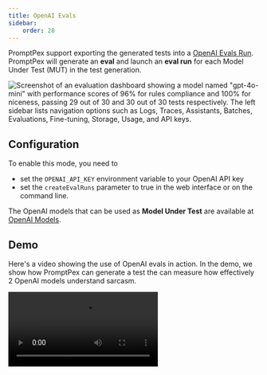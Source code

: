 ```yaml
---
title: OpenAI Evals
sidebar:
    order: 28
---
```


PromptPex support exporting the generated tests into a [OpenAI Evals Run](https://platform.openai.com/docs/api-reference/evals).
PromptPex will generate an **eval** and launch an **eval run** for each Model Under Test (MUT) in the test generation.

![Screenshot of an evaluation dashboard showing a model named "gpt-4o-mini" with performance scores of 96% for rules compliance and 100% for niceness, passing 29 out of 30 and 30 out of 30 tests respectively. The left sidebar lists navigation options such as Logs, Traces, Assistants, Batches, Evaluations, Fine-tuning, Storage, Usage, and API keys.](https://github.com/user-attachments/assets/988f9b7e-95a9-450f-9475-61a887a3f85f)

## Configuration

To enable this mode, you need to

- set the `OPENAI_API_KEY` environment variable to your OpenAI API key
- set the `createEvalRuns` parameter to true in the web interface or on the command line.

The OpenAI models that can be used as **Model Under Test** are available at [OpenAI Models](https://platform.openai.com/docs/models).

## Demo

Here's a video showing the use of OpenAI evals in action.  In the demo, we show how PromptPex can generate a test the can measure how effectively 2 OpenAI models understand sarcasm.

<video
    src="[Using PromptPex with OpenAI Evals](https://github.com/user-attachments/assets/edb887fc-558f-46df-9bca-2fc8da2df297)"
    controls
/>


